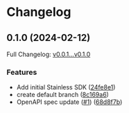 # Changelog

## 0.1.0 (2024-02-12)

Full Changelog: [v0.0.1...v0.1.0](https://github.com/swissmilo/stainless_python/compare/v0.0.1...v0.1.0)

### Features

* Add initial Stainless SDK ([24fe8e1](https://github.com/swissmilo/stainless_python/commit/24fe8e17a70757467c9bc9fd4d98eeca3748128b))
* create default branch ([8c169a6](https://github.com/swissmilo/stainless_python/commit/8c169a680a42a16a9ab01177dad9dec49c81bbda))
* OpenAPI spec update ([#1](https://github.com/swissmilo/stainless_python/issues/1)) ([68d8f7b](https://github.com/swissmilo/stainless_python/commit/68d8f7bc0fcdcf67099aef2638e0872ee6950802))
